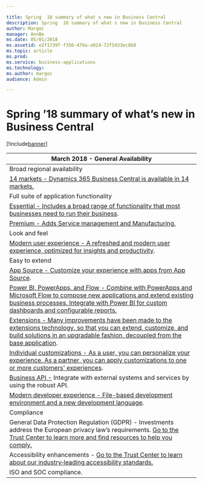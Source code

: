 ```yaml
---

title: Spring  18 summary of what s new in Business Central
description: Spring  18 summary of what s new in Business Central
author: MargoC
manager: AnnBe
ms.date: 05/01/2018
ms.assetid: e2f1739f-f356-476a-a924-72f5d33ec8b0
ms.topic: article
ms.prod: 
ms.service: business-applications
ms.technology: 
ms.author: margoc
audience: Admin

---
```

#  Spring ’18 summary of what’s new in Business Central




[!include[banner](../../includes/banner.md)]

| March 2018 - General Availability                                                                                                                                                                                                                             |
|---------------------------------------------------------------------------------------------------------------------------------------------------------------------------------------------------------------------------------------------------------------|
| Broad regional availability                                                                                                                                                                                                                                   |
| [14 markets - Dynamics 365 Business Central is available in 14 markets. ](broad-regional-availability.md)                                                                                                                                                      |
| Full suite of application functionality                                                                                                                                                                                                                       |
| [Essential - Includes a broad range of functionality that most businesses need to run their business](essential-premium.md).                                                                                                                                      |
| [Premium - Adds Service management and Manufacturing. ](essential-premium.md)                                                                                                                                                                                       |
| Look and feel                                                                                                                                                                                                                                                 |
| [Modern user experience - A refreshed and modern user experience, optimized for insights and productivity](modern-user-experience.md).                                                                                                                                     |
| Easy to extend                                                                                                                                                                                                                                                |
| [App Source - Customize your experience with apps from App Source](extensibility/index.md).                                                                                                                                                                             |
| [Power BI, PowerApps, and Flow - Combine with PowerApps and Microsoft Flow to compose new applications and extend existing business processes. Integrate with Power BI for custom dashboards and configurable reports.](extensibility/index.md)                |
| [Extensions - Many improvements have been made to the extensions technology, so that you can extend, customize, and build solutions in an upgradable fashion, decoupled from the base application](extensibility/index.md).                                             |
| [Individual customizations - As a user, you can personalize your experience. As a partner, you can apply customizations to one or more customers' experiences](extensibility/index.md).                                                                  |
| [Business API -](extensibility/index.md) Integrate with external systems and services by using the robust API.                                                                                                                                                       |
| [Modern developer experience - File-based development environment and a new development language](extensibility/index.md).                                                                                                                           |
| Compliance                                                                                                                                                                                                                                                    |
| General Data Protection Regulation (GDPR) - Investments address the European privacy law’s requirements. [Go to the Trust Center to learn more and find resources to help you comply.](https://www.microsoft.com/en-us/TrustCenter/Privacy/gdpr/default.aspx) |
| Accessibility enhancements - [Go to the Trust Center to learn about our industry‑leading accessibility standards.](https://www.microsoft.com/en-us/trustcenter/compliance/accessibility)                                                                      |
| ISO and SOC compliance.                                                                                                                                                                                                                                       |
